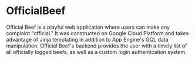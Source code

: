 # OfficialBeef
Official Beef is a playful web application where users can make any complaint "official." It was constructed on Google Cloud Platform and takes advantage of Jinja templating in addition to App Engine's GQL data manipulation. Official Beef's backend provides the user with a timely list of all officially logged beefs, as well as a custom login authentication system.
